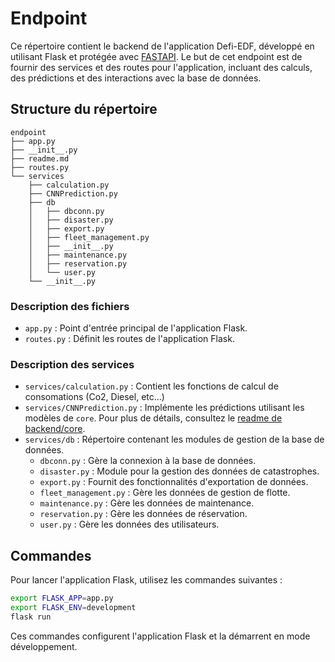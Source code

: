 # Endpoint

Ce répertoire contient le backend de l'application Defi-EDF, développé en utilisant Flask et protégée avec [FASTAPI](../fastapi/readme.md). Le but de cet endpoint est de fournir des services et des routes pour l'application, incluant des calculs, des prédictions et des interactions avec la base de données.

## Structure du répertoire

```
endpoint
├── app.py
├── __init__.py
├── readme.md
├── routes.py
└── services
    ├── calculation.py
    ├── CNNPrediction.py
    ├── db
    │   ├── dbconn.py
    │   ├── disaster.py
    │   ├── export.py
    │   ├── fleet_management.py
    │   ├── __init__.py
    │   ├── maintenance.py
    │   ├── reservation.py
    │   └── user.py
    └── __init__.py
```

### Description des fichiers

- `app.py` : Point d'entrée principal de l'application Flask.
- `routes.py` : Définit les routes de l'application Flask.

### Description des services

- `services/calculation.py` : Contient les fonctions de calcul de consomations (Co2, Diesel, etc...)
- `services/CNNPrediction.py` : Implémente les prédictions utilisant les modèles de `core`. Pour plus de détails, consultez le [readme de backend/core](../core/readme.md).
- `services/db` : Répertoire contenant les modules de gestion de la base de données.
  - `dbconn.py` : Gère la connexion à la base de données.
  - `disaster.py` : Module pour la gestion des données de catastrophes.
  - `export.py` : Fournit des fonctionnalités d'exportation de données.
  - `fleet_management.py` : Gère les données de gestion de flotte.
  - `maintenance.py` : Gère les données de maintenance.
  - `reservation.py` : Gère les données de réservation.
  - `user.py` : Gère les données des utilisateurs.

## Commandes

Pour lancer l'application Flask, utilisez les commandes suivantes :

```bash
export FLASK_APP=app.py
export FLASK_ENV=development
flask run
```

Ces commandes configurent l'application Flask et la démarrent en mode développement.
